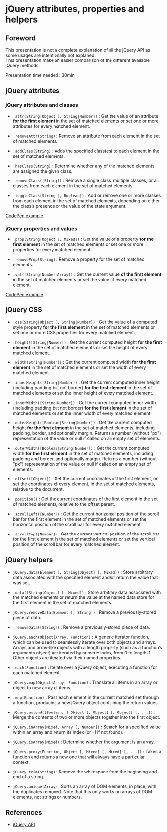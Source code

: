 # jQuery attributes, properties and helpers

## Foreword

This presentation is not a complete explanation of all the jQuery API as some usages are intentionally not explaned.  
This presentation make an easier comparison of the different available jQuery methods.

Presentation time needed : 30min

## jQuery attributes

### jQuery attributes and classes

* `.attr(String|Object [, String|Number])` : Get the value of an attribute **for the first element** in the set of matched elements or set one or more attributes for every matched element.
* `.removeAttr(String)` : Remove an attribute from each element in the set of matched elements.

* `.addClass(String)` : Adds the specified class(es) to each element in the set of matched elements.
* `.hasClass(String)` : Determine whether any of the matched elements are assigned the given class.
* `.removeClass([String])` : Remove a single class, multiple classes, or all classes from each element in the set of matched elements.
* `.toggleClass(String [, Boolean])` : Add or remove one or more classes from each element in the set of matched elements, depending on either the class’s presence or the value of the state argument.

[CodePen example](http://codepen.io/tonai/pen/mJKaXJ).

### jQuery properties and values

* `.prop(String|Object [, Mixed])` : Get the value of a property **for the first element** in the set of matched elements or set one or more properties for every matched element.
* `.removeProp(String)` : Remove a property for the set of matched elements.

* `.val([String|Number|Array])` : Get the current value **of the first element** in the set of matched elements or set the value of every matched element.

[CodePen example](http://codepen.io/tonai/pen/waXREJ).

## jQuery CSS

* `.css(String|Object [, String|Number])` : Get the value of a computed style property **for the first element** in the set of matched elements or set one or more CSS properties for every matched element.

* `.height([String|Number])` : Get the current computed height **for the first element** in the set of matched elements or set the height of every matched element.
* `.width(String|Number])` : Get the current computed width **for the first element** in the set of matched elements or set the width of every matched element.
* `.innerHeight([String|Number])` : Get the current computed inner height (including padding but not border) **for the first element** in the set of matched elements or set the inner height of every matched element.
* `.innerWidth([String|Number])` : Get the current computed inner width (including padding but not border) **for the first element** in the set of matched elements or set the inner width of every matched element.
* `.outerHeight([Boolean|String|Number])` : Get the current computed height **for the first element** in the set of matched elements, including padding, border, and optionally margin. Returns a number (without "px") representation of the value or null if called on an empty set of elements.
* `.outerWidth([Boolean|String|Number])` : Get the current computed width **for the first element** in the set of matched elements, including padding and border, and optionally margin. Returns a number (without "px") representation of the value or null if called on an empty set of elements.

* `.offset([Object])` : Get the current coordinates of the first element, or set the coordinates of every element, in the set of matched elements, relative to the document.
* `.position()` : Get the current coordinates of the first element in the set of matched elements, relative to the offset parent.

* `.scrollLeft([Number])` : Get the current horizontal position of the scroll bar for the first element in the set of matched elements or set the horizontal position of the scroll bar for every matched element.
* `.scrollTop([Number])` : Get the current vertical position of the scroll bar for the first element in the set of matched elements or set the vertical position of the scroll bar for every matched element.

## jQuery helpers

* `jQuery.data(Element [, String|Object] [, Mixed])` : Store arbitrary data associated with the specified element and/or return the value that was set.
* `.data([String|Object] [, Mixed])` : Store arbitrary data associated with the matched elements or return the value at the named data store for the first element in the set of matched elements.

* `jQuery.removeData(Element [, String])` : Remove a previously-stored piece of data.
* `.removeData([String])` : Remove a previously-stored piece of data.

* `jQuery.each(Object|Array, Function)` : A generic iterator function, which can be used to seamlessly iterate over both objects and arrays. Arrays and array-like objects with a length property (such as a function’s arguments object) are iterated by numeric index, from 0 to length-1. Other objects are iterated via their named properties.
* `.each(Function)` : Iterate over a jQuery object, executing a function for each matched element.

* `jQuery.map(Object|Array, Function)` : Translate all items in an array or object to new array of items.
* `.map(Function)` : Pass each element in the current matched set through a function, producing a new jQuery object containing the return values.

* `jQuery.extend([Boolean, ] Object [, Object] [, Object] [, ...])` : Merge the contents of two or more objects together into the first object.

* `jQuery.inArray(Mixed, Array [, Number])` : Search for a specified value within an array and return its index (or -1 if not found).
* `jQuery.isArray(Mixed)` : Determine whether the argument is an array.

* `jQuery.proxy(Function, Object [, Mixed] [, Mixed] [, ...])` : Takes a function and returns a new one that will always have a particular context.

* `jQuery.trim(String)` : Remove the whitespace from the beginning and end of a string.
* `jQuery.unique(Array)` : Sorts an array of DOM elements, in place, with the duplicates removed. Note that this only works on arrays of DOM elements, not strings or numbers.

## References

* [jQuery API](http://api.jquery.com/)
